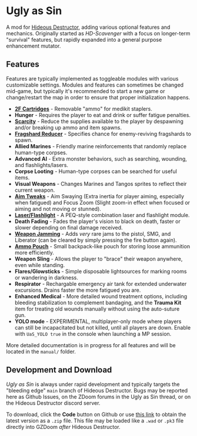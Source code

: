 # Ugly as Sin

A mod for [Hideous Destructor](https://codeberg.org/mc776/HideousDestructor), adding various optional features and mechanics. Originally started as *HD-Scavenger* with a focus on longer-term "survival" features, but rapidly expanded into a general purpose enhancement mutator.

## Features

Features are typically implemented as toggleable modules with various customizable settings. Modules and features can sometimes be changed mid-game, but typically it's recommended to start a new game or change/restart the map in order to ensure that proper initialization happens.

* [**2F Cartridges**](./2fcartridges/readme.md) - Removable "ammo" for medikit staplers.
* **Hunger** - Requires the player to eat and drink or suffer fatigue penalties.
* [**Scarcity**](./scarcity/readme.md) - Reduce the supplies available to the player by despawning and/or breaking up ammo and item spawns.
* [**Fragshard Reducer**](./fragfactor/readme.md) - Specifies chance for enemy-reviving fragshards to spawn.
* **Allied Marines** - Friendly marine reinforcements that randomly replace human-type corpses.
* **Advanced AI** - Extra monster behaviors, such as searching, wounding, and flashlights/lasers.
* **Corpse Looting** - Human-type corpses can be searched for useful items.
* **Visual Weapons** - Changes Marines and Tangos sprites to reflect their current weapon.
* [**Aim Tweaks**](./aimtweaks/readme.md) - Aim Swaying (Extra inertia for player aiming, especially when fatigued) and Focus Zoom (Slight zoom-in effect when focused or aiming and not moving or stunned).
* [**Laser/Flashlight**](./laserlight/readme.md) - A PEQ-style combination laser and flashlight module.
* **Death Fading** - Fades the player's vision to black on death, faster or slower depending on final damage received.
* [**Weapon Jamming**](./jamming/readme.md) - Adds *very* rare jams to the pistol, SMG, and Liberator (can be cleared by simply pressing the fire button again).
* [**Ammo Pouch**](./ammopouch/readme.md) - Small backpack-like pouch for storing loose ammunition more efficiently.
* **Weapon Sling** - Allows the player to "brace" their weapon anywhere, even while standing.
* **Flares/Glowsticks** - Simple disposable lightsources for marking rooms or wandering in darkness.
* **Respirator** - Rechargable emergency air tank for extended underwater excursions. Drains faster the more fatigued you are.
* **Enhanced Medical** - More detailed wound treatment options, including bleeding stabilization to complement bandaging, and the **Trauma Kit** item for treating old wounds manually without using the auto-suture gun.
* **YOLO mode** - EXPERIMENTAL, multiplayer-only mode where players can still be incapacitated but not killed, until all players are down. Enable with `UaS_YOLO true` in the console when launching a MP session.

More detailed documentation is in progress for all features and will be located in the `manual/` folder.

## Development and Download

*Ugly as Sin* is always under rapid development and typically targets the "bleeding edge" `main` branch of Hideous Destructor. Bugs may be reported here as Github Issues, on the ZDoom forums in the Ugly as Sin thread, or on the Hideous Destructor discord server.

To download, click the **Code** button on Github or use [this link](https://github.com/caligari87/Ugly-as-Sin/archive/master.zip) to obtain the latest version as a `.zip` file. This file may be loaded like a `.wad` or `.pk3` file directly into GZDoom *after* Hideous Destructor.
